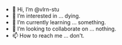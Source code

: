 - 👋 Hi, I’m @vlrn-stu
- 👀 I’m interested in ... dying.
- 🌱 I’m currently learning ... something.
- 💞️ I’m looking to collaborate on ... nothing.
- 📫 How to reach me ... don't.
<!---
vlrn-stu/vlrn-stu is a ✨ special ✨ repository because its `README.md` (this file) appears on your GitHub profile.
You can click the Preview link to take a look at your changes.
--->
